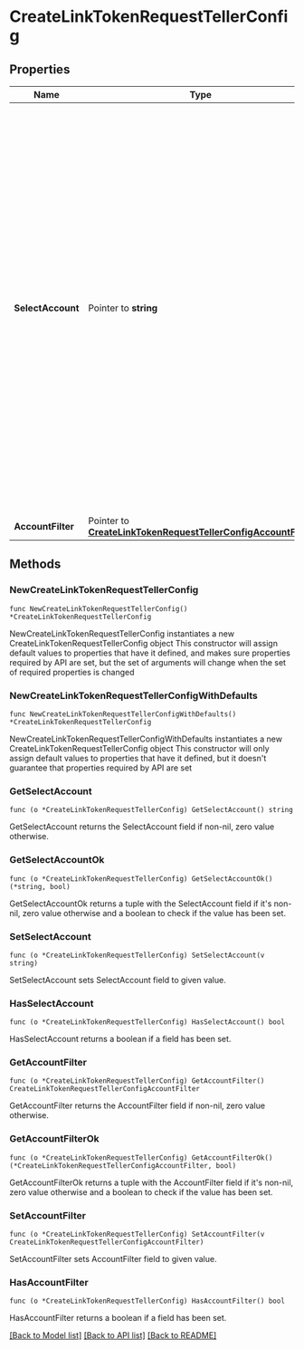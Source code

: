 # CreateLinkTokenRequestTellerConfig

## Properties

Name | Type | Description | Notes
------------ | ------------- | ------------- | -------------
**SelectAccount** | Pointer to **string** | The mode of account selection: - &#39;disabled&#39;: automatically connect all the supported financial accounts associated with this user&#39;s account at the institution (default). - &#39;single&#39;: the user will see a list of supported financial accounts and will need to select one to connect - &#39;multiple&#39;: the user will see a list of supported financial accounts and will need to select one or more to connect | [optional] 
**AccountFilter** | Pointer to [**CreateLinkTokenRequestTellerConfigAccountFilter**](CreateLinkTokenRequestTellerConfigAccountFilter.md) |  | [optional] 

## Methods

### NewCreateLinkTokenRequestTellerConfig

`func NewCreateLinkTokenRequestTellerConfig() *CreateLinkTokenRequestTellerConfig`

NewCreateLinkTokenRequestTellerConfig instantiates a new CreateLinkTokenRequestTellerConfig object
This constructor will assign default values to properties that have it defined,
and makes sure properties required by API are set, but the set of arguments
will change when the set of required properties is changed

### NewCreateLinkTokenRequestTellerConfigWithDefaults

`func NewCreateLinkTokenRequestTellerConfigWithDefaults() *CreateLinkTokenRequestTellerConfig`

NewCreateLinkTokenRequestTellerConfigWithDefaults instantiates a new CreateLinkTokenRequestTellerConfig object
This constructor will only assign default values to properties that have it defined,
but it doesn't guarantee that properties required by API are set

### GetSelectAccount

`func (o *CreateLinkTokenRequestTellerConfig) GetSelectAccount() string`

GetSelectAccount returns the SelectAccount field if non-nil, zero value otherwise.

### GetSelectAccountOk

`func (o *CreateLinkTokenRequestTellerConfig) GetSelectAccountOk() (*string, bool)`

GetSelectAccountOk returns a tuple with the SelectAccount field if it's non-nil, zero value otherwise
and a boolean to check if the value has been set.

### SetSelectAccount

`func (o *CreateLinkTokenRequestTellerConfig) SetSelectAccount(v string)`

SetSelectAccount sets SelectAccount field to given value.

### HasSelectAccount

`func (o *CreateLinkTokenRequestTellerConfig) HasSelectAccount() bool`

HasSelectAccount returns a boolean if a field has been set.

### GetAccountFilter

`func (o *CreateLinkTokenRequestTellerConfig) GetAccountFilter() CreateLinkTokenRequestTellerConfigAccountFilter`

GetAccountFilter returns the AccountFilter field if non-nil, zero value otherwise.

### GetAccountFilterOk

`func (o *CreateLinkTokenRequestTellerConfig) GetAccountFilterOk() (*CreateLinkTokenRequestTellerConfigAccountFilter, bool)`

GetAccountFilterOk returns a tuple with the AccountFilter field if it's non-nil, zero value otherwise
and a boolean to check if the value has been set.

### SetAccountFilter

`func (o *CreateLinkTokenRequestTellerConfig) SetAccountFilter(v CreateLinkTokenRequestTellerConfigAccountFilter)`

SetAccountFilter sets AccountFilter field to given value.

### HasAccountFilter

`func (o *CreateLinkTokenRequestTellerConfig) HasAccountFilter() bool`

HasAccountFilter returns a boolean if a field has been set.


[[Back to Model list]](../README.md#documentation-for-models) [[Back to API list]](../README.md#documentation-for-api-endpoints) [[Back to README]](../README.md)


